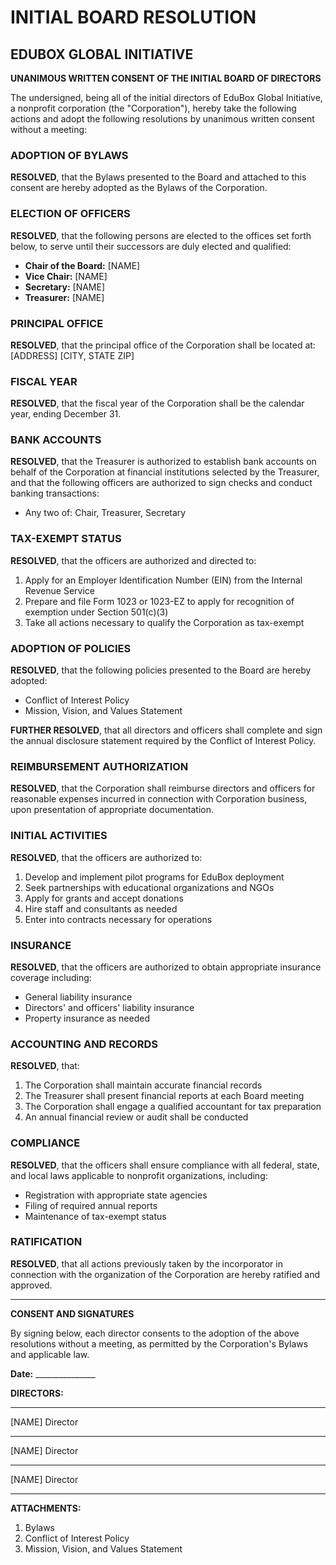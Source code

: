 # INITIAL BOARD RESOLUTION
## EDUBOX GLOBAL INITIATIVE

**UNANIMOUS WRITTEN CONSENT OF THE INITIAL BOARD OF DIRECTORS**

The undersigned, being all of the initial directors of EduBox Global Initiative, a nonprofit corporation (the "Corporation"), hereby take the following actions and adopt the following resolutions by unanimous written consent without a meeting:

### ADOPTION OF BYLAWS

**RESOLVED**, that the Bylaws presented to the Board and attached to this consent are hereby adopted as the Bylaws of the Corporation.

### ELECTION OF OFFICERS

**RESOLVED**, that the following persons are elected to the offices set forth below, to serve until their successors are duly elected and qualified:

- **Chair of the Board:** [NAME]
- **Vice Chair:** [NAME]  
- **Secretary:** [NAME]
- **Treasurer:** [NAME]

### PRINCIPAL OFFICE

**RESOLVED**, that the principal office of the Corporation shall be located at:
[ADDRESS]
[CITY, STATE ZIP]

### FISCAL YEAR

**RESOLVED**, that the fiscal year of the Corporation shall be the calendar year, ending December 31.

### BANK ACCOUNTS

**RESOLVED**, that the Treasurer is authorized to establish bank accounts on behalf of the Corporation at financial institutions selected by the Treasurer, and that the following officers are authorized to sign checks and conduct banking transactions:
- Any two of: Chair, Treasurer, Secretary

### TAX-EXEMPT STATUS

**RESOLVED**, that the officers are authorized and directed to:
1. Apply for an Employer Identification Number (EIN) from the Internal Revenue Service
2. Prepare and file Form 1023 or 1023-EZ to apply for recognition of exemption under Section 501(c)(3)
3. Take all actions necessary to qualify the Corporation as tax-exempt

### ADOPTION OF POLICIES

**RESOLVED**, that the following policies presented to the Board are hereby adopted:
- Conflict of Interest Policy
- Mission, Vision, and Values Statement

**FURTHER RESOLVED**, that all directors and officers shall complete and sign the annual disclosure statement required by the Conflict of Interest Policy.

### REIMBURSEMENT AUTHORIZATION

**RESOLVED**, that the Corporation shall reimburse directors and officers for reasonable expenses incurred in connection with Corporation business, upon presentation of appropriate documentation.

### INITIAL ACTIVITIES

**RESOLVED**, that the officers are authorized to:
1. Develop and implement pilot programs for EduBox deployment
2. Seek partnerships with educational organizations and NGOs
3. Apply for grants and accept donations
4. Hire staff and consultants as needed
5. Enter into contracts necessary for operations

### INSURANCE

**RESOLVED**, that the officers are authorized to obtain appropriate insurance coverage including:
- General liability insurance
- Directors' and officers' liability insurance
- Property insurance as needed

### ACCOUNTING AND RECORDS

**RESOLVED**, that:
1. The Corporation shall maintain accurate financial records
2. The Treasurer shall present financial reports at each Board meeting
3. The Corporation shall engage a qualified accountant for tax preparation
4. An annual financial review or audit shall be conducted

### COMPLIANCE

**RESOLVED**, that the officers shall ensure compliance with all federal, state, and local laws applicable to nonprofit organizations, including:
- Registration with appropriate state agencies
- Filing of required annual reports
- Maintenance of tax-exempt status

### RATIFICATION

**RESOLVED**, that all actions previously taken by the incorporator in connection with the organization of the Corporation are hereby ratified and approved.

---

**CONSENT AND SIGNATURES**

By signing below, each director consents to the adoption of the above resolutions without a meeting, as permitted by the Corporation's Bylaws and applicable law.

**Date:** _______________

**DIRECTORS:**

_________________________________  
[NAME]
Director

_________________________________  
[NAME]
Director

_________________________________  
[NAME]
Director

---

**ATTACHMENTS:**
1. Bylaws
2. Conflict of Interest Policy
3. Mission, Vision, and Values Statement
